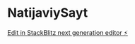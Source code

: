 # NatijaviySayt

[Edit in StackBlitz next generation editor ⚡️](https://stackblitz.com/~/github.com/Aslbek0730/NatijaviySayt)